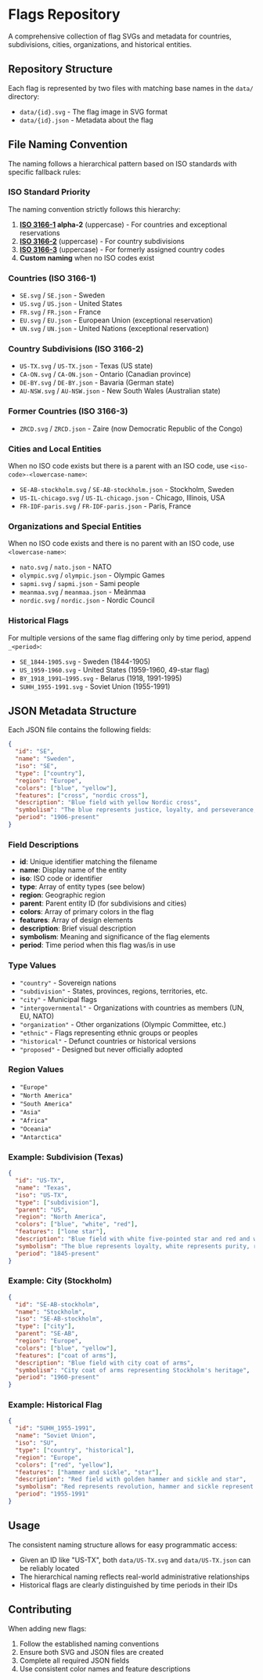 # Flags Repository

A comprehensive collection of flag SVGs and metadata for countries, subdivisions, cities, organizations, and historical entities.

## Repository Structure

Each flag is represented by two files with matching base names in the `data/` directory:
- `data/{id}.svg` - The flag image in SVG format
- `data/{id}.json` - Metadata about the flag

## File Naming Convention

The naming follows a hierarchical pattern based on ISO standards with specific fallback rules:

### ISO Standard Priority

The naming convention strictly follows this hierarchy:

1. **[ISO 3166-1](https://en.wikipedia.org/wiki/ISO_3166-1) alpha-2** (uppercase) - For countries and exceptional reservations
2. **[ISO 3166-2](https://en.wikipedia.org/wiki/ISO_3166-2)** (uppercase) - For country subdivisions  
3. **[ISO 3166-3](https://en.wikipedia.org/wiki/ISO_3166-3)** (uppercase) - For formerly assigned country codes
4. **Custom naming** when no ISO codes exist

### Countries (ISO 3166-1)
- `SE.svg` / `SE.json` - Sweden
- `US.svg` / `US.json` - United States
- `FR.svg` / `FR.json` - France
- `EU.svg` / `EU.json` - European Union (exceptional reservation)
- `UN.svg` / `UN.json` - United Nations (exceptional reservation)

### Country Subdivisions (ISO 3166-2)
- `US-TX.svg` / `US-TX.json` - Texas (US state)
- `CA-ON.svg` / `CA-ON.json` - Ontario (Canadian province)
- `DE-BY.svg` / `DE-BY.json` - Bavaria (German state)
- `AU-NSW.svg` / `AU-NSW.json` - New South Wales (Australian state)

### Former Countries (ISO 3166-3)
- `ZRCD.svg` / `ZRCD.json` - Zaire (now Democratic Republic of the Congo)

### Cities and Local Entities
When no ISO code exists but there is a parent with an ISO code, use `<iso-code>-<lowercase-name>`:
- `SE-AB-stockholm.svg` / `SE-AB-stockholm.json` - Stockholm, Sweden
- `US-IL-chicago.svg` / `US-IL-chicago.json` - Chicago, Illinois, USA
- `FR-IDF-paris.svg` / `FR-IDF-paris.json` - Paris, France

### Organizations and Special Entities
When no ISO code exists and there is no parent with an ISO code, use `<lowercase-name>`:
- `nato.svg` / `nato.json` - NATO
- `olympic.svg` / `olympic.json` - Olympic Games
- `sapmi.svg` / `sapmi.json` - Sami people
- `meanmaa.svg` / `meanmaa.json` - Meänmaa
- `nordic.svg` / `nordic.json` - Nordic Council

### Historical Flags
For multiple versions of the same flag differing only by time period, append `_<period>`:
- `SE_1844-1905.svg` - Sweden (1844-1905)
- `US_1959-1960.svg` - United States (1959-1960, 49-star flag)
- `BY_1918_1991–1995.svg` - Belarus (1918, 1991-1995)
- `SUHH_1955-1991.svg` - Soviet Union (1955-1991)

## JSON Metadata Structure

Each JSON file contains the following fields:

```json
{
  "id": "SE",
  "name": "Sweden",
  "iso": "SE",
  "type": ["country"],
  "region": "Europe",
  "colors": ["blue", "yellow"],
  "features": ["cross", "nordic cross"],
  "description": "Blue field with yellow Nordic cross",
  "symbolism": "The blue represents justice, loyalty, and perseverance; the yellow represents generosity",
  "period": "1906-present"
}
```

### Field Descriptions

- **id**: Unique identifier matching the filename
- **name**: Display name of the entity
- **iso**: ISO code or identifier
- **type**: Array of entity types (see below)
- **region**: Geographic region
- **parent**: Parent entity ID (for subdivisions and cities)
- **colors**: Array of primary colors in the flag
- **features**: Array of design elements
- **description**: Brief visual description
- **symbolism**: Meaning and significance of the flag elements
- **period**: Time period when this flag was/is in use

### Type Values

- `"country"` - Sovereign nations
- `"subdivision"` - States, provinces, regions, territories, etc.
- `"city"` - Municipal flags
- `"intergovernmental"` - Organizations with countries as members (UN, EU, NATO)
- `"organization"` - Other organizations (Olympic Committee, etc.)
- `"ethnic"` - Flags representing ethnic groups or peoples
- `"historical"` - Defunct countries or historical versions
- `"proposed"` - Designed but never officially adopted

### Region Values

- `"Europe"`
- `"North America"`
- `"South America"`
- `"Asia"`
- `"Africa"`
- `"Oceania"`
- `"Antarctica"`

### Example: Subdivision (Texas)

```json
{
  "id": "US-TX",
  "name": "Texas",
  "iso": "US-TX",
  "type": ["subdivision"],
  "parent": "US",
  "region": "North America",
  "colors": ["blue", "white", "red"],
  "features": ["lone star"],
  "description": "Blue field with white five-pointed star and red and white stripes",
  "symbolism": "The blue represents loyalty, white represents purity, red represents bravery; the lone star represents unity",
  "period": "1845-present"
}
```

### Example: City (Stockholm)

```json
{
  "id": "SE-AB-stockholm",
  "name": "Stockholm",
  "iso": "SE-AB-stockholm", 
  "type": ["city"],
  "parent": "SE-AB",
  "region": "Europe",
  "colors": ["blue", "yellow"],
  "features": ["coat of arms"],
  "description": "Blue field with city coat of arms",
  "symbolism": "City coat of arms representing Stockholm's heritage",
  "period": "1960-present"
}
```

### Example: Historical Flag

```json
{
  "id": "SUHH_1955-1991",
  "name": "Soviet Union",
  "iso": "SU",
  "type": ["country", "historical"],
  "region": "Europe",
  "colors": ["red", "yellow"],
  "features": ["hammer and sickle", "star"],
  "description": "Red field with golden hammer and sickle and star",
  "symbolism": "Red represents revolution, hammer and sickle represent workers and peasants",
  "period": "1955-1991"
}
```

## Usage

The consistent naming structure allows for easy programmatic access:
- Given an ID like "US-TX", both `data/US-TX.svg` and `data/US-TX.json` can be reliably located
- The hierarchical naming reflects real-world administrative relationships
- Historical flags are clearly distinguished by time periods in their IDs

## Contributing

When adding new flags:
1. Follow the established naming conventions
2. Ensure both SVG and JSON files are created
3. Complete all required JSON fields
4. Use consistent color names and feature descriptions
